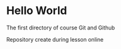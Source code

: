 # Hello World
 The first directory of course Git and Github

Repository create during lesson online
